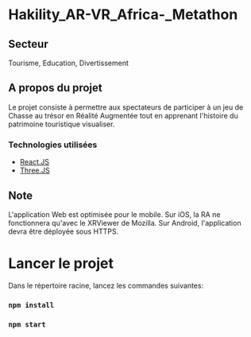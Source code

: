 # Hakility_AR-VR_Africa-_Metathon

## Secteur
Tourisme, Education, Divertissement

## A propos du projet
Le projet consiste à permettre aux spectateurs de participer à un jeu de Chasse au trésor en Réalité Augmentée tout en apprenant l'histoire du patrimoine touristique visualiser.   
### Technologies utilisées

* [React.JS](https://reactjs.org/)
* [Three.JS](https://threejs.org/)


## Note
L'application Web est optimisée pour le mobile. Sur iOS, la RA ne fonctionnera qu'avec le XRViewer de Mozilla. Sur Android, l'application devra être déployée sous HTTPS.

# Lancer le projet

Dans le répertoire racine, lancez les commandes suivantes:

### `npm install` 
### `npm start`
